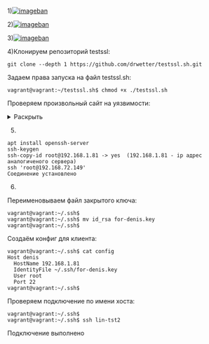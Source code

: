 1)[![imageban](https://i7.imageban.ru/thumbs/2022.01.23/0111fcb1160bdc89b9a1062f7db6fbc9.png)](https://imageban.ru/show/2022/01/23/0111fcb1160bdc89b9a1062f7db6fbc9/png)

2)[![imageban](https://i7.imageban.ru/thumbs/2022.01.23/b33c32517df329d415486bf5d513824c.png)](https://imageban.ru/show/2022/01/23/b33c32517df329d415486bf5d513824c/png)

3)[![imageban](https://i7.imageban.ru/thumbs/2022.01.23/9103f187301588ef261550212468b231.png)](https://imageban.ru/show/2022/01/23/9103f187301588ef261550212468b231/png)

4)Клонируем репозиторий testssl:
```shell
git clone --depth 1 https://github.com/drwetter/testssl.sh.git
```
Задаем права запуска на файл testssl.sh:

```shell
vagrant@vagrant:~/testssl.sh$ chmod +x ./testssl.sh
```

Проверяем произвольный сайт на уязвимости:


<details>
<summary>Раскрыть</summary>

```shell
./testssl.sh -U --sneaky https://www.cisco.com
###########################################################
    testssl.sh       3.1dev from https://testssl.sh/dev/
    (2dce751 2021-12-09 17:03:57 -- )
      This program is free software. Distribution and
             modification under GPLv2 permitted.
      USAGE w/o ANY WARRANTY. USE IT AT YOUR OWN RISK!
       Please file bugs @ https://testssl.sh/bugs/
###########################################################
 Using "OpenSSL 1.0.2-chacha (1.0.2k-dev)" [~183 ciphers]
 on vagrant:./bin/openssl.Linux.x86_64
 (built: "Jan 18 17:12:17 2019", platform: "linux-x86_64")
 Start 2021-12-09 19:21:47        -->> 2.23.130.48:443 (www.cisco.com) <<--
 Further IP addresses:   2001:2030:21:1b1::b33 2001:2030:21:1ae::b33 
 rDNS (2.23.130.48):     a2-23-130-48.deploy.static.akamaitechnologies.com.
 Service detected:       HTTP
 Testing vulnerabilities 
 Heartbleed (CVE-2014-0160)                not vulnerable (OK), no heartbeat extension
 CCS (CVE-2014-0224)                       not vulnerable (OK)
 Ticketbleed (CVE-2016-9244), experiment.  not vulnerable (OK)
 ROBOT                                     Server does not support any cipher suites that use RSA key transport
 Secure Renegotiation (RFC 5746)           supported (OK)
 Secure Client-Initiated Renegotiation     VULNERABLE (NOT ok), DoS threat (6 attempts)
 CRIME, TLS (CVE-2012-4929)                not vulnerable (OK)
 BREACH (CVE-2013-3587)                    potentially NOT ok, "gzip" HTTP compression detected. - only supplied "/" tested
                                           Can be ignored for static pages or if no secrets in the page
 POODLE, SSL (CVE-2014-3566)               not vulnerable (OK)
 TLS_FALLBACK_SCSV (RFC 7507)              No fallback possible (OK), no protocol below TLS 1.2 offered
 SWEET32 (CVE-2016-2183, CVE-2016-6329)    not vulnerable (OK)
 FREAK (CVE-2015-0204)                     not vulnerable (OK)
 DROWN (CVE-2016-0800, CVE-2016-0703)      not vulnerable on this host and port (OK)
                                           make sure you don't use this certificate elsewhere with SSLv2 enabled services
                                           https://censys.io/ipv4?q=B26A300351FE254C585211A21050A5B194FD3DE7E5BBBDC700885062437E9BFF could help you to find out
 LOGJAM (CVE-2015-4000), experimental      not vulnerable (OK): no DH EXPORT ciphers, no DH key detected with <= TLS 1.2
 BEAST (CVE-2011-3389)                     not vulnerable (OK), no SSL3 or TLS1
 LUCKY13 (CVE-2013-0169), experimental     potentially VULNERABLE, uses cipher block chaining (CBC) ciphers with TLS. Check patches
 Winshock (CVE-2014-6321), experimental    not vulnerable (OK)
 RC4 (CVE-2013-2566, CVE-2015-2808)        no RC4 ciphers detected (OK)
 Done 2021-12-09 19:22:13 [  30s] -->> 2.23.130.48:443 (www.cisco.com) <<--
```
</details>

5)
```shell
apt install openssh-server  
ssh-keygen  
ssh-copy-id root@192.168.1.81 -> yes  (192.168.1.81 - ip адрес аналогиченого сервера)  
ssh 'root@192.168.72.149'  
Соединение установлено
```
 6)
Переименовываем файл закрытого ключа:  
```
vagrant@vagrant:~/.ssh$
vagrant@vagrant:~/.ssh$ mv id_rsa for-denis.key
vagrant@vagrant:~/.ssh$
```
Создаём конфиг для клиента:  
```
vagrant@vagrant:~/.ssh$ cat config
Host denis
  HostName 192.168.1.81
  IdentityFile ~/.ssh/for-denis.key
  User root
  Port 22
vagrant@vagrant:~/.ssh$
```
Проверяем подключение по имени хоста:  
```
vagrant@vagrant:~/.ssh$
vagrant@vagrant:~/.ssh$ ssh lin-tst2
```
Подключение выполнено
